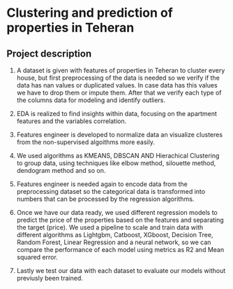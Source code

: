 # Clustering and prediction of properties in Teheran

## Project description

1. A dataset is given with features of properties in Teheran to cluster every house, but first preprocessing of the data is needed so we verify if the data has nan values or duplicated values. In case data has this values we have to drop them or impute them. After that we verify each type of the columns data for modeling and identify outliers.

2. EDA is realized to find insights within data, focusing on the apartment features and the variables correlation.

3. Features engineer is developed to normalize data an visualize clusteres from the non-supervised algoithms more easily.

4. We used algorithms as KMEANS, DBSCAN AND Hierachical Clustering to group data, using techniques like elbow method, silouette method, dendogram method and so on.

5. Features engineer is needed again to encode data from the preprocessing dataset so the categorical data is transformed into numbers that can be processed by the regression algorithms.

6. Once we have our data ready, we used different regression models to predict the price of the properties based on the features and separating the target (price). We used a pipeline to scale and train data with different algorithms as Lightgbm, Catboost, XGboost, Decision Tree, Random Forest, Linear Regression and a neural network, so we can compare the performance of each model using metrics as R2 and Mean squared error.

7. Lastly we test our data with each dataset to evaluate our models without previusly been trained.